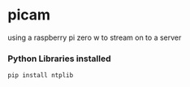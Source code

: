 # picam

using a raspberry pi zero w to stream on to a server

### Python Libraries installed

```pip install ntplib```
